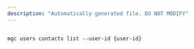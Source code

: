 ```yaml
---
description: "Automatically generated file. DO NOT MODIFY"
---
```


```cli

mgc users contacts list --user-id {user-id}

```